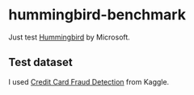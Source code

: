 # hummingbird-benchmark
Just test [Hummingbird](https://github.com/microsoft/hummingbird) by Microsoft.

## Test dataset
I used [Credit Card Fraud Detection](https://www.kaggle.com/mlg-ulb/creditcardfraud) from Kaggle.
